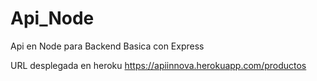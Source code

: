 # Api_Node
Api en Node para Backend Basica con Express

URL desplegada en heroku
https://apiinnova.herokuapp.com/productos

